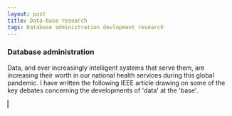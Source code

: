 ```yaml
---
layout: post
title: Data-base research
tags: Database administration devlopment research
---
```


### Database administration

Data, and ever increasingly intelligent systems that serve them, are increasing their worth in our national health services during this global pandemic. I have written the following IEEE article drawing on some of the key debates concerning the developments of 'data' at the 'base'. 


<style>
object {
  border: 1px solid #555;
}
</style>


<object data="/assets/images/dblitreview2.pdf" type="application/pdf" width="1000" height="1000">
